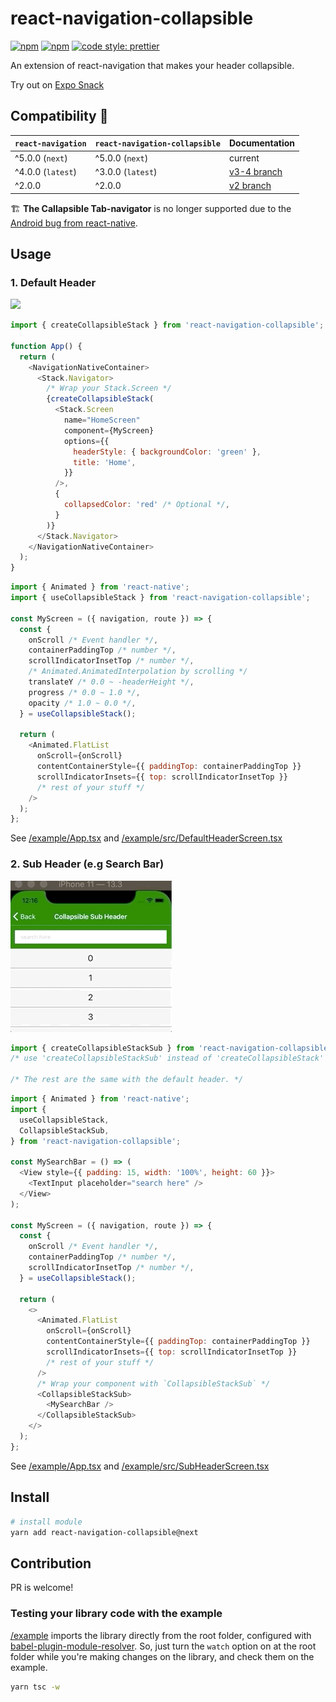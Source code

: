 # react-navigation-collapsible

[![npm](https://img.shields.io/npm/v/react-navigation-collapsible/next.svg)](https://www.npmjs.com/package/react-navigation-collapsible) [![npm](https://img.shields.io/npm/dm/react-navigation-collapsible.svg)](https://www.npmjs.com/package/react-navigation-collapsible) [![code style: prettier](https://img.shields.io/badge/code_style-prettier-ff69b4.svg)](https://github.com/prettier/prettier)

An extension of react-navigation that makes your header collapsible.

Try out on [Expo Snack](https://snack.expo.io/@benevbright/react-navigation-collapsible)

## Compatibility 🚧

| `react-navigation` | `react-navigation-collapsible` | Documentation                                                                        |
| ------------------ | ------------------------------ | ------------------------------------------------------------------------------------ |
| ^5.0.0 (`next`)    | ^5.0.0 (`next`)                | current                                                                              |
| ^4.0.0 (`latest`)  | ^3.0.0 (`latest`)              | [v3-4 branch](https://github.com/benevbright/react-navigation-collapsible/tree/v3-4) |
| ^2.0.0             | ^2.0.0                         | [v2 branch](https://github.com/benevbright/react-navigation-collapsible/tree/v2)     |

🏗 **The Callapsible Tab-navigator** is no longer supported due to the [Android bug from react-native](https://github.com/facebook/react-native/issues/21801).

## Usage

### 1. Default Header

<img src="https://github.com/benevbright/react-navigation-collapsible/blob/master/docs/demo-sample1.gif?raw=true">

```js
import { createCollapsibleStack } from 'react-navigation-collapsible';

function App() {
  return (
    <NavigationNativeContainer>
      <Stack.Navigator>
        /* Wrap your Stack.Screen */
        {createCollapsibleStack(
          <Stack.Screen
            name="HomeScreen"
            component={MyScreen}
            options={{
              headerStyle: { backgroundColor: 'green' },
              title: 'Home',
            }}
          />,
          {
            collapsedColor: 'red' /* Optional */,
          }
        )}
      </Stack.Navigator>
    </NavigationNativeContainer>
  );
}
```

```js
import { Animated } from 'react-native';
import { useCollapsibleStack } from 'react-navigation-collapsible';

const MyScreen = ({ navigation, route }) => {
  const {
    onScroll /* Event handler */,
    containerPaddingTop /* number */,
    scrollIndicatorInsetTop /* number */,
    /* Animated.AnimatedInterpolation by scrolling */
    translateY /* 0.0 ~ -headerHeight */,
    progress /* 0.0 ~ 1.0 */,
    opacity /* 1.0 ~ 0.0 */,
  } = useCollapsibleStack();

  return (
    <Animated.FlatList
      onScroll={onScroll}
      contentContainerStyle={{ paddingTop: containerPaddingTop }}
      scrollIndicatorInsets={{ top: scrollIndicatorInsetTop }}
      /* rest of your stuff */
    />
  );
};
```

See [/example/App.tsx](https://github.com/benevbright/react-navigation-collapsible/tree/master/example/App.tsx) and [/example/src/DefaultHeaderScreen.tsx](https://github.com/benevbright/react-navigation-collapsible/tree/master/example/src/DefaultHeaderScreen.tsx)

### 2. Sub Header (e.g Search Bar)

<img src="https://github.com/benevbright/react-navigation-collapsible/blob/master/docs/demo-sample2.gif?raw=true">

```js
import { createCollapsibleStackSub } from 'react-navigation-collapsible';
/* use 'createCollapsibleStackSub' instead of 'createCollapsibleStack' */

/* The rest are the same with the default header. */
```

```js
import { Animated } from 'react-native';
import {
  useCollapsibleStack,
  CollapsibleStackSub,
} from 'react-navigation-collapsible';

const MySearchBar = () => (
  <View style={{ padding: 15, width: '100%', height: 60 }}>
    <TextInput placeholder="search here" />
  </View>
);

const MyScreen = ({ navigation, route }) => {
  const {
    onScroll /* Event handler */,
    containerPaddingTop /* number */,
    scrollIndicatorInsetTop /* number */,
  } = useCollapsibleStack();

  return (
    <>
      <Animated.FlatList
        onScroll={onScroll}
        contentContainerStyle={{ paddingTop: containerPaddingTop }}
        scrollIndicatorInsets={{ top: scrollIndicatorInsetTop }}
        /* rest of your stuff */
      />
      /* Wrap your component with `CollapsibleStackSub` */
      <CollapsibleStackSub>
        <MySearchBar />
      </CollapsibleStackSub>
    </>
  );
};
```

See [/example/App.tsx](https://github.com/benevbright/react-navigation-collapsible/tree/master/example/App.tsx) and [/example/src/SubHeaderScreen.tsx](https://github.com/benevbright/react-navigation-collapsible/tree/master/example/src/SubHeaderScreen.tsx)

## Install

```bash
# install module
yarn add react-navigation-collapsible@next
```

## Contribution

PR is welcome!

### Testing your library code with the example

[/example](https://github.com/benevbright/react-navigation-collapsible/tree/master/example) imports the library directly from the root folder, configured with [babel-plugin-module-resolver](https://github.com/benevbright/react-navigation-collapsible/tree/master/example/babel.config.js#L10).
So, just turn the `watch` option on at the root folder while you're making changes on the library, and check them on the example.

```bash
yarn tsc -w
```
